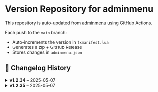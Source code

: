 # Version Repository for adminmenu

This repository is auto-updated from [adminmenu](https://github.com/jumalley/adminmenu) using GitHub Actions.

Each push to the `main` branch:
- Auto-increments the version in `fxmanifest.lua`
- Generates a zip + GitHub Release
- Stores changes in `adminmenu.json`

## 📌 Changelog History

<details>
<summary><strong>v1.2.34</strong> – 2025-05-07</summary>

**Changed Files:**


</details>

<details>
<summary><strong>v1.2.35</strong> – 2025-05-07</summary>

**Changed Files:**


</details>
